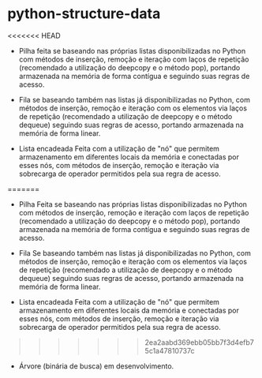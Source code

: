 # python-structure-data

<<<<<<< HEAD
- Pilha 
feita se baseando nas próprias listas disponibilizadas no Python com métodos de inserção, remoção e iteração com laços de repetição (recomendado a utilização do deepcopy e o método pop), portando armazenada na memória de forma contígua e seguindo suas regras de acesso.

- Fila 
se baseando também nas listas já disponibilizadas no Python, com métodos de inserção, remoção e iteração com os elementos via laços de repetição (recomendado a utilização de deepcopy e o método dequeue) seguindo suas regras de acesso, portando armazenada na memória de forma linear.

- Lista 
encadeada Feita com a utilização de "nó" que permitem armazenamento em diferentes locais da memória e conectadas por esses nós, com métodos de inserção, remoção e iteração via sobrecarga de operador permitidos pela sua regra de acesso.

=======
- Pilha
Feita se baseando nas próprias listas disponibilizadas no Python com métodos de inserção, remoção e iteração com laços de repetição 
(recomendado a utilização do deepcopy e o método pop), portando armazenada na memória de forma contígua e seguindo suas regras de acesso.

- Fila
Se baseando também nas listas já disponibilizadas no Python, com métodos de inserção, remoção e iteração com os elementos via laços de
repetição (recomendado a utilização de deepcopy e o método dequeue) seguindo suas regras de acesso, portando armazenada na memória de forma linear.

- Lista encadeada
Feita com a utilização de "nó" que permitem armazenamento em diferentes locais da memória e conectadas por esses nós, com métodos
de inserção, remoção e iteração via sobrecarga de operador permitidos pela sua regra de acesso.

>>>>>>> 2ea2aabd369ebb05bb7f3d4efb75c1a47810737c
- Árvore (binária de busca)
em desenvolvimento.
